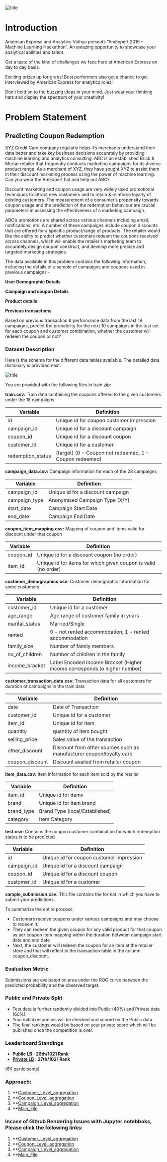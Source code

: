![title](1920x480_v7_DLJkDUc-thumbnail-1200x1200-90.jpg)

# Introduction
American Express and Analytics Vidhya presents “AmExpert 2019 – Machine Learning Hackathon”. An amazing opportunity to showcase your analytical abilities and talent.

Get a taste of the kind of challenges we face here at American Express on day to day basis.

Exciting prizes up for grabs! Best performers also get a chance to get interviewed by American Express for analytics roles!

Don’t hold on to the buzzing ideas in your mind. Just wear your thinking hats and display the spectrum of your creativity!


# Problem Statement

## Predicting Coupon Redemption

XYZ Credit Card company regularly helps it’s merchants understand their data better and take key business decisions accurately by providing machine learning and analytics consulting. ABC is an established Brick & Mortar retailer that frequently conducts marketing campaigns for its diverse product range. As a merchant of XYZ, they have sought XYZ to assist them in their discount marketing process using the power of machine learning. Can you wear the AmExpert hat and help out ABC?

 
Discount marketing and coupon usage are very widely used promotional techniques to attract new customers and to retain & reinforce loyalty of existing customers. The measurement of a consumer’s propensity towards coupon usage and the prediction of the redemption behaviour are crucial parameters in assessing the effectiveness of a marketing campaign.

 
ABC’s promotions are shared across various channels including email, notifications, etc. A number of these campaigns include coupon discounts that are offered for a specific product/range of products. The retailer would like the ability to predict whether customers redeem the coupons received across channels, which will enable the retailer’s marketing team to accurately design coupon construct, and develop more precise and targeted marketing strategies.

 
The data available in this problem contains the following information, including the details of a sample of campaigns and coupons used in previous campaigns -

**User Demographic Details**

**Campaign and coupon Details**

**Product details**

**Previous transactions**


Based on previous transaction & performance data from the last 18 campaigns, predict the probability for the next 10 campaigns in the test set for each coupon and customer combination, whether the customer will redeem the coupon or not?

 

### Dataset Description

Here is the schema for the different data tables available. The detailed data dictionary is provided next.

![title](Dataset.png)

You are provided with the following files in train.zip:

**train.csv:** Train data containing the coupons offered to the given customers under the 18 campaigns

|Variable |Definition |
|----|----|
|id	|Unique id for coupon customer impression|
|campaign_id	|Unique id for a discount campaign|
|coupon_id	|Unique id for a discount coupon|
|customer_id	|Unique id for a customer|
|redemption_status|	(target) (0 - Coupon not redeemed, 1 - Coupon redeemed) |


**campaign_data.csv:** Campaign information for each of the 28 campaigns

|Variable|	Definition|
|----|----|
|campaign_id	|Unique id for a discount campaign|
|campaign_type	|Anonymised Campaign Type (X/Y)|
|start_date	|Campaign Start Date|
|end_date	|Campaign End Date |


**coupon_item_mapping.csv:** Mapping of coupon and items valid for discount under that coupon

|Variable|	Definition|
|----|----|
|coupon_id	|Unique id for a discount coupon (no order)|
|item_id	|Unique id for items for which given coupon is valid (no order) |


**customer_demographics.csv:** Customer demographic information for some customers

|Variable	|Definition|
|----|----|
|customer_id	|Unique id for a customer|
|age_range	|Age range of customer family in years|
|marital_status|	Married/Single|
|rented|	0 - not rented accommodation, 1 - rented accommodation|
|family_size|	Number of family members|
|no_of_children	|Number of children in the family|
|income_bracket|	Label Encoded Income Bracket (Higher income corresponds to higher number) |


**customer_transaction_data.csv:** Transaction data for all customers for duration of campaigns in the train data

|Variable	|Definition|
|----|----|
|date	|Date of Transaction|
|customer_id|Unique id for a customer|
|item_id|	Unique id for item|
|quantity	|quantity of item bought|
|selling_price	|Sales value of the transaction|
|other_discount|	Discount from other sources such as manufacturer coupon/loyalty card|
|coupon_discount|	Discount availed from retailer coupon |


**item_data.csv:** Item information for each item sold by the retailer

|Variable|	Definition|
|----|----|
|item_id|	Unique id for itemv
|brand	|Unique id for item brand|
|brand_type	|Brand Type (local/Established)|
|category	|Item Category |


**test.csv:** Contains the coupon customer combination for which redemption status is to be predicted

|Variable|	Definition|
|----|----|
|id	|Unique id for coupon customer impression|
|campaign_id	|Unique id for a discount campaign|
|coupon_id	|Unique id for a discount coupon|
|customer_id	|Unique id for a customer |


**sample_submission.csv:** This file contains the format in which you have to submit your predictions.

To summarise the entire process:

* Customers receive coupons under various campaigns and may choose to redeem it.
* They can redeem the given coupon for any valid product for that coupon as per coupon item mapping within the duration between campaign start date and end date
* Next, the customer will redeem the coupon for an item at the retailer store and that will reflect in the transaction table in the column coupon_discount.
 
### Evaluation Metric
Submissions are evaluated on area under the ROC curve between the predicted probability and the observed target.
 

### Public and Private Split
* Test data is further randomly divided into Public (40%) and Private data (60%)
* Your initial responses will be checked and scored on the Public data.
* The final rankings would be based on your private score which will be published once the competition is over.

### Leaderboard Standings
* **[Public LB](https://datahack.analyticsvidhya.com/contest/amexpert-2019-machine-learning-hackathon/lb)** : **26th/1021 Rank**
* **[Private LB](https://datahack.analyticsvidhya.com/contest/amexpert-2019-machine-learning-hackathon/pvt_lb)** : **27th/1021 Rank**

(6K participants)


### Approach:
1. **[Customer_Level_aggregation](cust_agg.ipynb)
2. **[Coupon_Level_aggregation](coup_agg.ipynb)
3. **[Campaign_Level_aggregation](camp_agg.ipynb)
4. **[Main_File](Main.ipynb)

### Incase of Github Rendering Issues with Jupyter notebboks, Please click the following links:
1. **[Customer_Level_aggregation](https://nbviewer.jupyter.org/github/jvmanobh/AV_AmExpert_2019_Hackathon/blob/master/cust_agg.ipynb)
2. **[Coupon_Level_aggregation](https://nbviewer.jupyter.org/github/jvmanobh/AV_AmExpert_2019_Hackathon/blob/master/coup_agg.ipynb)
3. **[Campaign_Level_aggregation](https://nbviewer.jupyter.org/github/jvmanobh/AV_AmExpert_2019_Hackathon/blob/master/camp_agg.ipynb)
4. **[Main_File](https://nbviewer.jupyter.org/github/jvmanobh/AV_AmExpert_2019_Hackathon/blob/master/Main.ipynb)
